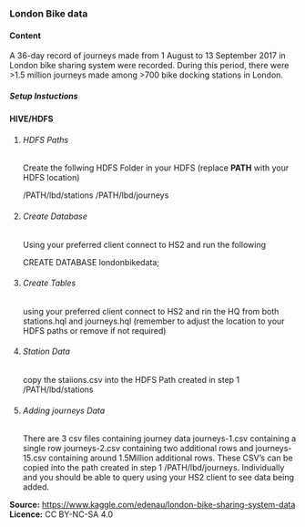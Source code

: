 ### London Bike data


#### Content
A 36-day record of journeys made from 1 August to 13 September 2017 in London bike sharing system were recorded. During this period, there were >1.5 million journeys made among >700 bike docking stations in London.

##### Setup Instuctions

#### HIVE/HDFS

1. ###### HDFS Paths 
   Create the follwing HDFS Folder in your HDFS (replace **PATH** with your HDFS location) 

    /PATH/lbd/stations
    /PATH/lbd/journeys

2. ###### Create Database 
    Using your preferred client connect to HS2 and run the following 

    CREATE DATABASE londonbikedata;

3. ###### Create Tables 
    using your preferred client connect to HS2 and rin the HQ from both stations.hql and    journeys.hql (remember to adjust the location to your HDFS paths or remove if not required)

4. ###### Station Data
    copy the staiions.csv into the HDFS Path created in step 1 /PATH/lbd/stations

5. ###### Adding journeys Data
    There are 3 csv files containing journey data journeys-1.csv containing a single row journeys-2.csv containing two additional rows and journeys-15.csv containing around 1.5Million additional rows. 
    These CSV’s can be copied into the path created in step 1     /PATH/lbd/journeys. Individually and you should be able to query using your HS2 client to see data being added.  


__Source:__ https://www.kaggle.com/edenau/london-bike-sharing-system-data
__Licence:__ CC BY-NC-SA 4.0